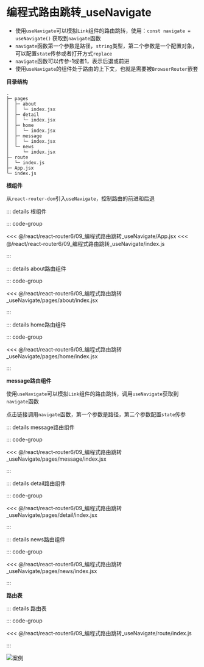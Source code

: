 # 编程式路由跳转_useNavigate

- 使用`useNavigate`可以模拟`Link`组件的路由跳转，使用：`const navigate = useNavigate()` 获取到`navigate`函数
- `navigate`函数第一个参数是路径，`string`类型，第二个参数是一个配置对象，可以配置`state`传参或者打开方式`replace`
- `navigate`函数可以传参-1或者1，表示后退或前进
- 使用`useNavigate`的组件处于路由的上下文，也就是需要被`BrowserRouter`嵌套

**目录结构**

```
.
├─ pages
│  ├─ about
│  │  └─ index.jsx
│  ├─ detail
│  │  └─ index.jsx
│  ├─ home
│  │  └─ index.jsx
│  ├─ message
│  │  └─ index.jsx
│  └─ news
│     └─ index.jsx
├─ route
│  └─ index.js
├─ App.jsx
└─ index.js
```

**根组件**

从`react-router-dom`引入`useNavigate`，控制路由的前进和后退

::: details 根组件

::: code-group

<<< @/react/react-router6/09_编程式路由跳转_useNavigate/App.jsx
<<< @/react/react-router6/09_编程式路由跳转_useNavigate/index.js

:::

::: details about路由组件

::: code-group

<<< @/react/react-router6/09_编程式路由跳转_useNavigate/pages/about/index.jsx

:::

::: details home路由组件

::: code-group

<<< @/react/react-router6/09_编程式路由跳转_useNavigate/pages/home/index.jsx

:::

**message路由组件**

使用`useNavigate`可以模拟`Link`组件的路由跳转，调用`useNavigate`获取到`navigate`函数

点击链接调用`navigate`函数，第一个参数是路径，第二个参数配置`state`传参

::: details message路由组件

::: code-group

<<< @/react/react-router6/09_编程式路由跳转_useNavigate/pages/message/index.jsx

:::

::: details detail路由组件

::: code-group

<<< @/react/react-router6/09_编程式路由跳转_useNavigate/pages/detail/index.jsx

:::


::: details news路由组件

::: code-group

<<< @/react/react-router6/09_编程式路由跳转_useNavigate/pages/news/index.jsx

:::


**路由表**

::: details 路由表

::: code-group

<<< @/react/react-router6/09_编程式路由跳转_useNavigate/route/index.js

:::

![案例](/react/react-router6/2024-08-19%2014.19.55.gif)
